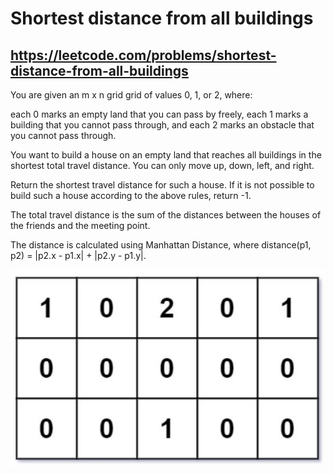 # Shortest distance from all buildings
## https://leetcode.com/problems/shortest-distance-from-all-buildings

You are given an m x n grid grid of values 0, 1, or 2, where:

each 0 marks an empty land that you can pass by freely,
each 1 marks a building that you cannot pass through, and
each 2 marks an obstacle that you cannot pass through.

You want to build a house on an empty land that reaches all buildings in the shortest total travel distance. You can only move up, down, left, and right.

Return the shortest travel distance for such a house. If it is not possible to build such a house according to the above rules, return -1.

The total travel distance is the sum of the distances between the houses of the friends and the meeting point.

The distance is calculated using Manhattan Distance, where distance(p1, p2) = |p2.x - p1.x| + |p2.y - p1.y|.


!["Shortest Distance from all buildings"](example.jpg?raw=true)
